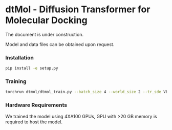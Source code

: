 # dtMol - Diffusion Transformer for Molecular Docking
The document is under construction.

Model and data files can be obtained upon request.

### Installation
```bash
pip install -e setup.py 
```

### Training
```bash
torchrun dtmol/dtmol_train.py --batch_size 4 --world_size 2 --tr_sde VE --tr_sigma_max 4. --model_name e3nn --pert_mole_sigma_max 2. --warm 1 --share_attention --record_intermediate ~/scratch/dtmol/test/
```

### Hardware Requirements
We trained the model using 4XA100 GPUs, GPU with >20 GB memory is required to host the model.

